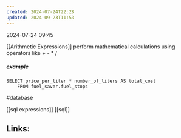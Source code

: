 ```yaml
---
created: 2024-07-24T22:28
updated: 2024-09-23T11:53
---
```

2024-07-24 09:45

[[Arithmetic Expressions]] perform mathematical calculations using operators like + - * / 

##### example
```
SELECT price_per_liter * number_of_liters AS total_cost
	FROM fuel_saver.fuel_stops
```

#database 

 [[sql expressions]] [[sql]]
## Links:




